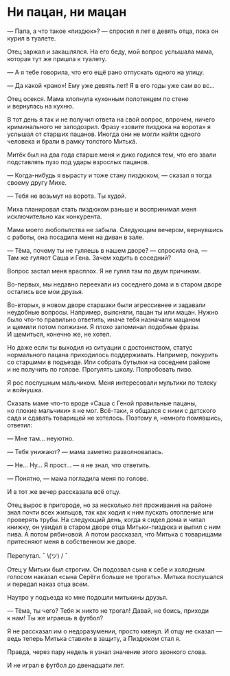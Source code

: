 
# Ни пацан, ни мацан

— Папа, а что такое «пиздюк»? — спросил я лет в девять отца, пока он курил в туалете.

Отец заржал и закашлялся. На его беду, мой вопрос услышала мама, которая тут же пришла к туалету.

— А я тебе говорила, что его ещё рано отпускать одного на улицу.

— Да какой «рано»! Ему уже девять лет! Я в его годы уже сам во вс…

Отец осекся. Мама хлопнула кухонным полотенцем по стене и вернулась на кухню.

В тот день я так и не получил ответа на свой вопрос, впрочем, ничего криминального не заподозрил. Фразу «зовите пиздюка на ворота» я услышал от старших пацанов. Иногда они не могли найти одного человека и брали в рамку толстого Митькá.

Митёк был на два года старше меня и дико годился тем, что его звали подставлять пузо под удары взрослых пацанов.

— Когда-нибудь я вырасту и тоже стану пиздюком, — сказал я тогда своему другу Михе.

— Тебя не возьмут на ворота. Ты худой.

Миха планировал стать пиздюком раньше и воспринимал меня исключительно как конкурента.

Мама моего любопытства не забыла. Следующим вечером, вернувшись с работы, она посадила меня на диван в зале.

— Тёма, почему ты не гуляешь в нашем дворе? — спросила она, — Там же гуляют Саша и Гена. Зачем ходить в соседний?

Вопрос застал меня врасплох. Я не гулял там по двум причинам.

Во-первых, мы недавно переехали из соседнего дома и в старом дворе остались все мои друзья.

Во-вторых, в новом дворе старшаки были агрессивнее и задавали неудобные вопросы. Например, выясняли, пацан ты или мацан. Нужно было что-то правильно ответить, иначе тебя назначали мацаном и щемили потом полжизни. Я плохо запоминал подобные фразы. И щемиться, конечно же, не хотел.

Но даже если ты выходил из ситуации с достоинством, статус нормального пацана приходилось поддерживать. Например, покурить со старшими в подъезде. Или собрать бутылки на соседнем районе и не получить по голове. Прогулять школу. Попробовать пиво.

Я рос послушным мальчиком. Меня интересовали мультики по телеку и войнушка.

Сказать маме что-то вроде «Саша с Геной правильные пацаны, но плохие мальчики» я не мог. Всё-таки, я общался с ними с детского сада и сдавать товарищей не хотелось. Поэтому я, немного помявшись, ответил:

— Мне там… неуютно.

— Тебя унижают? — мама заметно разволновалась.

— Не… Ну… Я прост… — я не знал, что ответить.

— Понятно, — мама погладила меня по голове.

И в тот же вечер рассказала всё отцу.

Отец вырос в пригороде, но за несколько лет проживания на районе знал почти всех жильцов, так как ходил к ним пускать отопление или проверять трубы. На следующий день, когда я сидел дома и читал книжку, он увидел в старом дворе отца Митьки-пиздюка и выпил с ним пива. А потом рябиновой. А потом рассказал, что Митька с товарищами притесняют меня в собственном же дворе.

Перепутал. ¯ \\(ツ) / ¯

Отец у Митьки был строгим. Он подозвал сына к себе и холодным голосом наказал «сына Серёги больше не трогать». Митька послушался и передал наказ отца всем.

Наутро у подъезда ко мне подошли митькины друзья.

— Тёма, ты чего? Тебя ж никто не трогал! Давай, не боись, приходи к нам! Ты же играешь в футбол?

Я не рассказал им о недоразумении, просто кивнул. И отцу не сказал — ведь теперь Митька ставили в защиту, а Пиздюком стал я.

Правда, через пару недель я узнал значение этого звонкого слова.

И не играл в футбол до двенадцати лет.